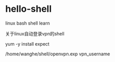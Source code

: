 # hello-shell
linux bash shell learn

关于linux自动登录vpn的shell

yum -y install expect

/home/wanghe/shell/openvpn.exp vpn_username
